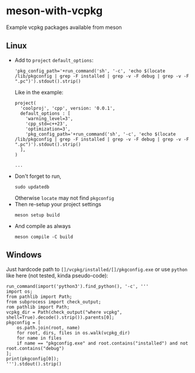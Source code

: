 # meson-with-vcpkg
Example vcpkg packages available from meson

## Linux
- Add to `project` `default_options`:
  ```
  'pkg_config_path='+run_command('sh', '-c', 'echo $(locate /lib/pkgconfig | grep -F installed | grep -v -F debug | grep -v -F ".pc")').stdout().strip()
  ```
  Like in the example:
  ```
  project(
    'coolproj', 'cpp', version: '0.0.1', 
    default_options : [
      'warning_level=3', 
      'cpp_std=c++23', 
      'optimization=3',
      'pkg_config_path='+run_command('sh', '-c', 'echo $(locate /lib/pkgconfig | grep -F installed | grep -v -F debug | grep -v -F ".pc")').stdout().strip()
    ],
  )
  
  ...
  ```
- Don't forget to run, 
  ```
  sudo updatedb
   ```
  Otherwise `locate` may not find `pkgconfig`
- Then re-setup your project settings
  ```
  meson setup build
  ```
- And compile as always
  ```
  meson compile -C build
  ```

## Windows
Just hardcode path to `[]/vcpkg/installed/[]/pkgconfig.exe` or use `python` like here (not tested, kinda pseudo-code):
```
run_command(import('python3').find_python(), '-c', '''
import os;
from pathlib import Path;
from subprocess import check_output;
rom pathlib import Path;
vcpkg_dir = Path(check_output("where vcpkg", shell=True).decode().strip()).parents[0];
pkgconfig = [
    os.path.join(root, name)
    for root, dirs, files in os.walk(vcpkg_dir)
    for name in files
    if name == "pkgconfig.exe" and root.contains("installed") and not root.contains("debug")
];
print(pkgconfig[0]);
''').stdout().strip()
```
